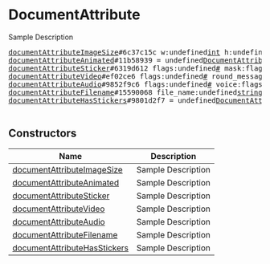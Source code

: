 # DocumentAttribute

Sample Description

<pre>
<a href="../constructor/documentAttributeImageSize">documentAttributeImageSize</a>#6c37c15c w:undefined<a href="../type/int.md">int</a> h:undefined<a href="../type/int.md">int</a> = undefined<a href="../type/DocumentAttribute.md">DocumentAttribute</a>;
<a href="../constructor/documentAttributeAnimated">documentAttributeAnimated</a>#11b58939 = undefined<a href="../type/DocumentAttribute.md">DocumentAttribute</a>;
<a href="../constructor/documentAttributeSticker">documentAttributeSticker</a>#6319d612 flags:undefined<a href="../type/#.md">#</a> mask:flags.1?<a href="../type/true.md">true</a> alt:undefined<a href="../type/string.md">string</a> stickerset:undefined<a href="../type/InputStickerSet.md">InputStickerSet</a> mask_coords:flags.0?<a href="../type/MaskCoords.md">MaskCoords</a> = undefined<a href="../type/DocumentAttribute.md">DocumentAttribute</a>;
<a href="../constructor/documentAttributeVideo">documentAttributeVideo</a>#ef02ce6 flags:undefined<a href="../type/#.md">#</a> round_message:flags.0?<a href="../type/true.md">true</a> duration:undefined<a href="../type/int.md">int</a> w:undefined<a href="../type/int.md">int</a> h:undefined<a href="../type/int.md">int</a> = undefined<a href="../type/DocumentAttribute.md">DocumentAttribute</a>;
<a href="../constructor/documentAttributeAudio">documentAttributeAudio</a>#9852f9c6 flags:undefined<a href="../type/#.md">#</a> voice:flags.10?<a href="../type/true.md">true</a> duration:undefined<a href="../type/int.md">int</a> title:flags.0?<a href="../type/string.md">string</a> performer:flags.1?<a href="../type/string.md">string</a> waveform:flags.2?<a href="../type/bytes.md">bytes</a> = undefined<a href="../type/DocumentAttribute.md">DocumentAttribute</a>;
<a href="../constructor/documentAttributeFilename">documentAttributeFilename</a>#15590068 file_name:undefined<a href="../type/string.md">string</a> = undefined<a href="../type/DocumentAttribute.md">DocumentAttribute</a>;
<a href="../constructor/documentAttributeHasStickers">documentAttributeHasStickers</a>#9801d2f7 = undefined<a href="../type/DocumentAttribute.md">DocumentAttribute</a>;

</pre>

## Constructors

| Name | Description |
|------|-------------|
| [documentAttributeImageSize](../constructor/documentAttributeImageSize.md) | Sample Description |
| [documentAttributeAnimated](../constructor/documentAttributeAnimated.md) | Sample Description |
| [documentAttributeSticker](../constructor/documentAttributeSticker.md) | Sample Description |
| [documentAttributeVideo](../constructor/documentAttributeVideo.md) | Sample Description |
| [documentAttributeAudio](../constructor/documentAttributeAudio.md) | Sample Description |
| [documentAttributeFilename](../constructor/documentAttributeFilename.md) | Sample Description |
| [documentAttributeHasStickers](../constructor/documentAttributeHasStickers.md) | Sample Description |

